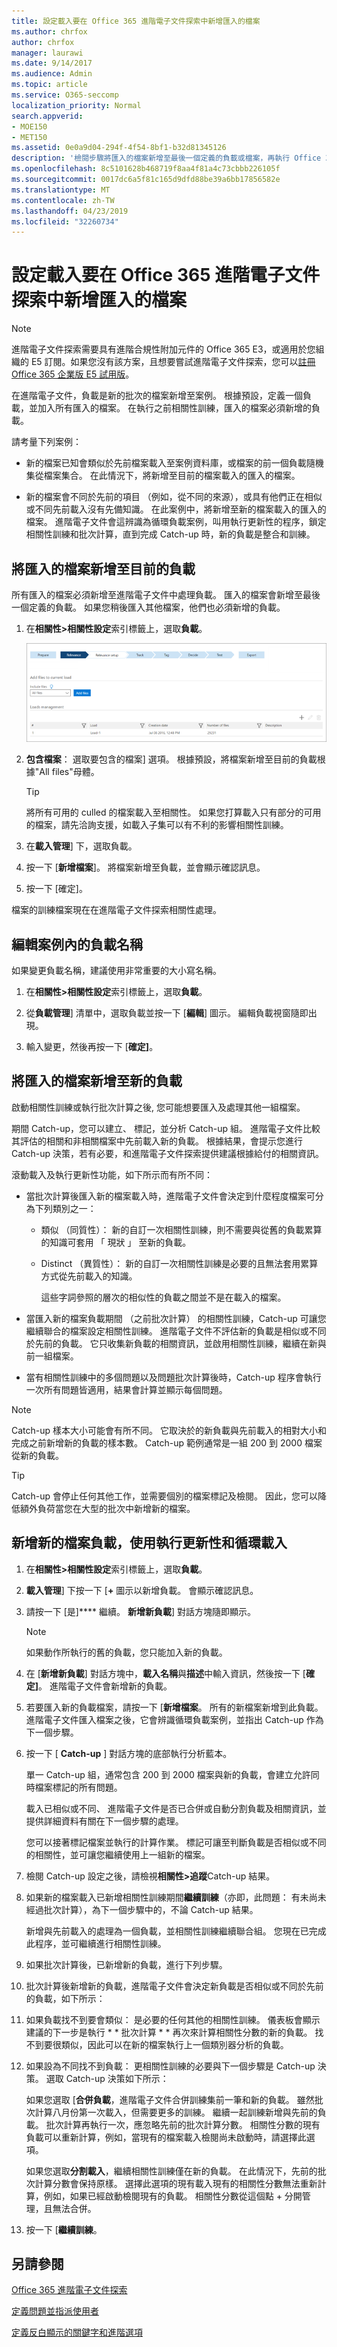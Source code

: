 ```yaml
---
title: 設定載入要在 Office 365 進階電子文件探索中新增匯入的檔案
ms.author: chrfox
author: chrfox
manager: laurawi
ms.date: 9/14/2017
ms.audience: Admin
ms.topic: article
ms.service: O365-seccomp
localization_priority: Normal
search.appverid:
- MOE150
- MET150
ms.assetid: 0e0a9d04-294f-4f54-8bf1-b32d81345126
description: '檢閱步驟將匯入的檔案新增至最後一個定義的負載或檔案，再執行 Office 365 進階電子文件探索中的相關性訓練的批次。  '
ms.openlocfilehash: 8c5101628b468719f8aa4f81a4c73cbbb226105f
ms.sourcegitcommit: 0017dc6a5f81c165d9dfd88be39a6bb17856582e
ms.translationtype: MT
ms.contentlocale: zh-TW
ms.lasthandoff: 04/23/2019
ms.locfileid: "32260734"
---
```

# <a name="set-up-loads-to-add-imported-files-in-office-365-advanced-ediscovery"></a>設定載入要在 Office 365 進階電子文件探索中新增匯入的檔案

> [!NOTE]
> 進階電子文件探索需要具有進階合規性附加元件的 Office 365 E3，或適用於您組織的 E5 訂閱。如果您沒有該方案，且想要嘗試進階電子文件探索，您可以[註冊 Office 365 企業版 E5 試用版](https://go.microsoft.com/fwlink/p/?LinkID=698279)。 
  
在進階電子文件，負載是新的批次的檔案新增至案例。 根據預設，定義一個負載，並加入所有匯入的檔案。 在執行之前相關性訓練，匯入的檔案必須新增的負載。 
  
請考量下列案例：
  
- 新的檔案已知會類似於先前檔案載入至案例資料庫，或檔案的前一個負載隨機集從檔案集合。 在此情況下，將新增至目前的檔案載入的匯入的檔案。
    
- 新的檔案會不同於先前的項目 （例如，從不同的來源），或具有他們正在相似或不同先前載入沒有先備知識。 在此案例中，將新增至新的檔案載入的匯入的檔案。 進階電子文件會這辨識為循環負載案例，叫用執行更新性的程序，鎖定相關性訓練和批次計算，直到完成 Catch-up 時，新的負載是整合和訓練。 
    
## <a name="adding-imported-files-to-the-current-load"></a>將匯入的檔案新增至目前的負載

所有匯入的檔案必須新增至進階電子文件中處理負載。 匯入的檔案會新增至最後一個定義的負載。 如果您稍後匯入其他檔案，他們也必須新增的負載。
  
1. 在**相關性\>相關性設定**索引標籤上，選取**負載**。
    
    ![相關性設定負載索引標籤](media/278aac7f-655f-462f-852a-6baa5d818768.png)
  
2. **包含檔案**： 選取要包含的檔案] 選項。 根據預設，將檔案新增至目前的負載根據"All files"母體。
    
    > [!TIP]
    > 將所有可用的 culled 的檔案載入至相關性。 如果您打算載入只有部分的可用的檔案，請先洽詢支援，如載入子集可以有不利的影響相關性訓練。 
  
3. 在**載入管理**] 下，選取負載。
    
4. 按一下 [**新增檔案**]。 將檔案新增至負載，並會顯示確認訊息。 
    
5. 按一下 [確定]。
    
檔案的訓練檔案現在在進階電子文件探索相關性處理。
  
## <a name="editing-a-load-name-within-a-case"></a>編輯案例內的負載名稱

如果變更負載名稱，建議使用非常重要的大小寫名稱。
  
1. 在**相關性\>相關性設定**索引標籤上，選取**負載**。
    
2. 從**負載管理**] 清單中，選取負載並按一下 [**編輯**] 圖示。 編輯負載視窗隨即出現。 
    
3. 輸入變更，然後再按一下 [**確定]**。
    
## <a name="adding-imported-files-to-a-new-load"></a>將匯入的檔案新增至新的負載

啟動相關性訓練或執行批次計算之後, 您可能想要匯入及處理其他一組檔案。 
  
期間 Catch-up，您可以建立、 標記，並分析 Catch-up 組。 進階電子文件比較其評估的相關和非相關檔案中先前載入新的負載。 根據結果，會提示您進行 Catch-up 決策，若有必要，和進階電子文件探索提供建議根據給付的相關資訊。 
  
滾動載入及執行更新性功能，如下所示而有所不同： 
  
- 當批次計算後匯入新的檔案載入時，進階電子文件會決定到什麼程度檔案可分為下列類別之一：
    
  - 類似 （同質性）： 新的自訂一次相關性訓練，則不需要與從舊的負載累算的知識可套用 「 現狀 」 至新的負載。 
    
  - Distinct （異質性）： 新的自訂一次相關性訓練是必要的且無法套用累算方式從先前載入的知識。 
    
    這些字詞參照的層次的相似性的負載之間並不是在載入的檔案。 
    
- 當匯入新的檔案負載期間 （之前批次計算） 的相關性訓練，Catch-up 可讓您繼續聯合的檔案設定相關性訓練。 進階電子文件不評估新的負載是相似或不同於先前的負載。 它只收集新負載的相關資訊，並啟用相關性訓練，繼續在新與前一組檔案。 
    
- 當有相關性訓練中的多個問題以及問題批次計算後時，Catch-up 程序會執行一次所有問題皆適用，結果會計算並顯示每個問題。
    
> [!NOTE]
> Catch-up 樣本大小可能會有所不同。 它取決於的新負載與先前載入的相對大小和完成之前新增新的負載的樣本數。 Catch-up 範例通常是一組 200 到 2000 檔案從新的負載。 
  
> [!TIP]
> Catch-up 會停止任何其他工作，並需要個別的檔案標記及檢閱。 因此，您可以降低額外負荷當您在大型的批次中新增新的檔案。 
  
## <a name="adding-a-new-file-load-using-catch-up-and-rolling-loads"></a>新增新的檔案負載，使用執行更新性和循環載入

1. 在**相關性\>相關性設定**索引標籤上，選取**負載**。
    
2. **載入管理**] 下按一下 [**+** 圖示以新增負載。 會顯示確認訊息。 
    
3. 請按一下 [是]**** 繼續。 **新增新負載**] 對話方塊隨即顯示。 
    
    > [!NOTE]
    > 如果動作所執行的舊的負載，您只能加入新的負載。 
  
4. 在 [**新增新負載**] 對話方塊中，**載入名稱**與**描述**中輸入資訊，然後按一下 [**確定]**。 進階電子文件會新增新的負載。
    
5. 若要匯入新的負載檔案，請按一下 [**新增檔案**。 所有的新檔案新增到此負載。 進階電子文件匯入檔案之後，它會辨識循環負載案例，並指出 Catch-up 作為下一個步驟。
    
6. 按一下 [ **Catch-up** ] 對話方塊的底部執行分析藍本。 
    
    單一 Catch-up 組，通常包含 200 到 2000 檔案與新的負載，會建立允許同時檔案標記的所有問題。
    
    載入已相似或不同、 進階電子文件是否已合併或自動分割負載及相關資訊，並提供詳細資料有關在下一個步驟的處理。
    
    您可以接著標記檔案並執行的計算作業。 標記可讓至判斷負載是否相似或不同的相關性，並可讓您繼續使用上一組新的檔案。
    
7. 檢閱 Catch-up 設定之後，請檢視**相關性\>追蹤**Catch-up 結果。 
    
1. 如果新的檔案載入已新增相關性訓練期間**繼續訓練**（亦即，此問題： 有未尚未經過批次計算），為下一個步驟中的，不論 Catch-up 結果。 
    
    新增與先前載入的處理為一個負載，並相關性訓練繼續聯合組。 您現在已完成此程序，並可繼續進行相關性訓練。 
    
2. 如果批次計算後，已新增新的負載，進行下列步驟。
    
8. 批次計算後新增新的負載，進階電子文件會決定新負載是否相似或不同於先前的負載，如下所示：
    
1. 如果負載找不到要會類似： 是必要的任何其他的相關性訓練。 儀表板會顯示建議的下一步是執行 * * 批次計算 * * 再次來計算相關性分數的新的負載。 找不到要很類似，因此可以在新的檔案執行上一個類別器分析的負載。 
    
2. 如果設為不同找不到負載： 更相關性訓練的必要與下一個步驟是 Catch-up 決策。 選取 Catch-up 決策如下所示：
    
    如果您選取 [**合併負載**，進階電子文件合併訓練集前一筆和新的負載。 雖然批次計算八月份第一次載入，但需要更多的訓練。 繼續一起訓練新增與先前的負載。 批次計算再執行一次，應忽略先前的批次計算分數。 相關性分數的現有負載可以重新計算，例如，當現有的檔案載入檢閱尚未啟動時，請選擇此選項。
    
    如果您選取**分割載入**，繼續相關性訓練僅在新的負載。 在此情況下，先前的批次計算分數會保持原樣。 選擇此選項的現有載入現有的相關性分數無法重新計算，例如，如果已經啟動檢閱現有的負載。 相關性分數從這個點 + 分開管理，且無法合併。
    
3. 按一下 [**繼續訓練**。
    
## <a name="see-also"></a>另請參閱

[Office 365 進階電子文件探索](office-365-advanced-ediscovery.md)
  
[定義問題並指派使用者](define-issues-and-assign-users.md)
  
[定義反白顯示的關鍵字和進階選項](define-highlighted-keywords-and-advanced-options.md)

